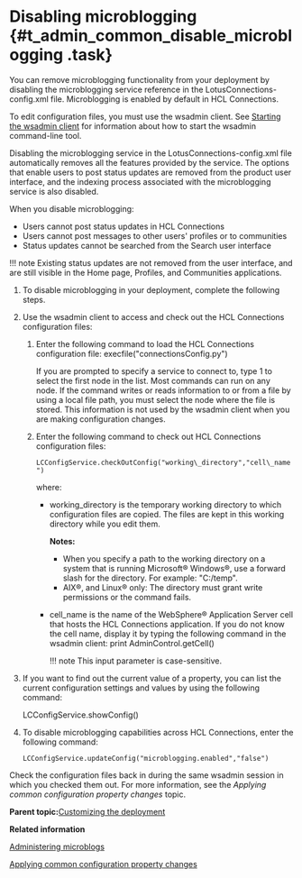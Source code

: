 # Disabling microblogging {#t_admin_common_disable_microblogging .task}

You can remove microblogging functionality from your deployment by disabling the microblogging service reference in the LotusConnections-config.xml file. Microblogging is enabled by default in HCL Connections.

To edit configuration files, you must use the wsadmin client. See [Starting the wsadmin client](t_admin_wsadmin_starting.md) for information about how to start the wsadmin command-line tool.

Disabling the microblogging service in the LotusConnections-config.xml file automatically removes all the features provided by the service. The options that enable users to post status updates are removed from the product user interface, and the indexing process associated with the microblogging service is also disabled.

When you disable microblogging:

-   Users cannot post status updates in HCL Connections
-   Users cannot post messages to other users' profiles or to communities
-   Status updates cannot be searched from the Search user interface

!!! note
    Existing status updates are not removed from the user interface, and are still visible in the Home page, Profiles, and Communities applications.

1.  To disable microblogging in your deployment, complete the following steps.
2.  Use the wsadmin client to access and check out the HCL Connections configuration files:

    1.  Enter the following command to load the HCL Connections configuration file: execfile\("connectionsConfig.py"\)

        If you are prompted to specify a service to connect to, type 1 to select the first node in the list. Most commands can run on any node. If the command writes or reads information to or from a file by using a local file path, you must select the node where the file is stored. This information is not used by the wsadmin client when you are making configuration changes.

    2.  Enter the following command to check out HCL Connections configuration files:

        `LCConfigService.checkOutConfig("working\_directory","cell\_name")`

        where:

        -   working\_directory is the temporary working directory to which configuration files are copied. The files are kept in this working directory while you edit them.

            **Notes:**

            -   When you specify a path to the working directory on a system that is running Microsoft® Windows®, use a forward slash for the directory. For example: "C:/temp".
            -   AIX®, and Linux® only: The directory must grant write permissions or the command fails.
        -   cell\_name is the name of the WebSphere® Application Server cell that hosts the HCL Connections application. If you do not know the cell name, display it by typing the following command in the wsadmin client: print AdminControl.getCell\(\)

            !!! note
    This input parameter is case-sensitive.

3.  If you want to find out the current value of a property, you can list the current configuration settings and values by using the following command:

    LCConfigService.showConfig\(\)

4.  To disable microblogging capabilities across HCL Connections, enter the following command:

    ```
    LCConfigService.updateConfig("microblogging.enabled","false")
    ```


Check the configuration files back in during the same wsadmin session in which you checked them out. For more information, see the *Applying common configuration property changes* topic.

**Parent topic:**[Customizing the deployment](../admin/c_admin_common_customizing.md)

**Related information**  


[Administering microblogs](../admin/c_admin_news_microblogs.md)

[Applying common configuration property changes](../admin/t_admin_common_save_changes.md)

